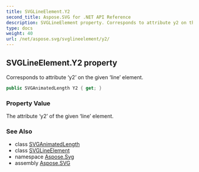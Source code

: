 ```yaml
---
title: SVGLineElement.Y2
second_title: Aspose.SVG for .NET API Reference
description: SVGLineElement property. Corresponds to attribute y2 on the given line element
type: docs
weight: 40
url: /net/aspose.svg/svglineelement/y2/
---
```

## SVGLineElement.Y2 property

Corresponds to attribute ‘y2’ on the given ‘line’ element.

```csharp
public SVGAnimatedLength Y2 { get; }
```

### Property Value

The attribute ‘y2’ of the given ‘line’ element.

### See Also

* class [SVGAnimatedLength](../../../aspose.svg.datatypes/svganimatedlength/)
* class [SVGLineElement](../)
* namespace [Aspose.Svg](../../svglineelement/)
* assembly [Aspose.SVG](../../../)
